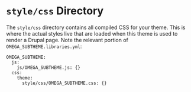 # `style/css` Directory
The `style/css` directory contains all compiled CSS for your theme. 
This is where the actual styles live that are loaded when this theme is used to render a Drupal page.
Note the relevant portion of `OMEGA_SUBTHEME.libraries.yml`:

```
OMEGA_SUBTHEME:
  js:
    js/OMEGA_SUBTHEME.js: {}
  css:
    theme:
      style/css/OMEGA_SUBTHEME.css: {}
```
